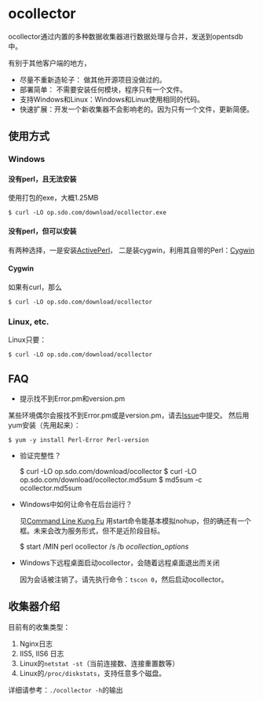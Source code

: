 
ocollector
========
ocollector通过内置的多种数据收集器进行数据处理与合并，发送到opentsdb中。

有别于其他客户端的地方，

* 尽量不重新造轮子： 做其他开源项目没做过的。
* 部署简单： 不需要安装任何模块，程序只有一个文件。
* 支持Windows和Linux：Windows和Linux使用相同的代码。
* 快速扩展：开发一个新收集器不会影响老的。因为只有一个文件，更新简便。

使用方式
---------------
### Windows
#### 没有perl，且无法安装
使用打包的exe，大概1.25MB

    $ curl -LO op.sdo.com/download/ocollector.exe

#### 没有perl，但可以安装
有两种选择，一是安装[ActivePerl](http://www.activestate.com/activeperl/downloads)， 二是装cygwin，利用其自带的Perl：[Cygwin](http://www.cygwin.com/)

#### Cygwin
如果有curl，那么

    $ curl -LO op.sdo.com/download/ocollector

### Linux, etc.
Linux只要：

    $ curl -LO op.sdo.com/download/ocollector


FAQ
---------------

+ 提示找不到Error.pm和version.pm

某些环境偶尔会报找不到Error.pm或是version.pm，请去[Issue](https://github.com/op-sdo-com/ocollector/issues)中提交。
然后用yum安装（先用起来）：

    $ yum -y install Perl-Error Perl-version

+ 验证完整性？

    $ curl -LO op.sdo.com/download/ocollector
    $ curl -LO op.sdo.com/download/ocollector.md5sum
    $ md5sum -c ocollector.md5sum

+ Windows中如何让命令在后台运行？

    见[Command Line Kung Fu](http://blog.commandlinekungfu.com/2009/04/episode-23-job-control.html)
    用start命令能基本模拟nohup，但的确还有一个框。未来会改为服务形式，但不是近阶段目标。

    $ start /MIN perl ocollector /s /b *ocollection_options*

+ Windows下远程桌面启动ocollector，会随着远程桌面退出而关闭

    因为会话被注销了。请先执行命令：`tscon 0`，然后启动ocollector。



收集器介绍
---------------
目前有的收集类型：

1. Nginx日志
2. IIS5, IIS6 日志
3. Linux的`netstat -st`（当前连接数、连接重置数等）
4. Linux的`/proc/diskstats`，支持任意多个磁盘。

详细请参考：`./ocollector -h`的输出
